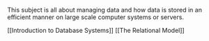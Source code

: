 This subject is all about managing data and how data is stored in an efficient manner on large scale computer systems or servers.

[[Introduction to Database Systems]]
[[The Relational Model]]
